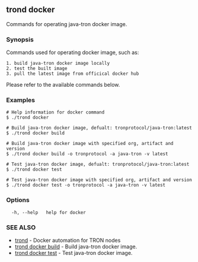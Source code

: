## trond docker

Commands for operating java-tron docker image.

### Synopsis

Commands used for operating docker image, such as:

	1. build java-tron docker image locally
	2. test the built image
	3. pull the latest image from officical docker hub

Please refer to the available commands below.


### Examples

```
# Help information for docker command
$ ./trond docker

# Build java-tron docker image, defualt: tronprotocol/java-tron:latest
$ ./trond docker build

# Build java-tron docker image with specified org, artifact and version
$ ./trond docker build -o tronprotocol -a java-tron -v latest

# Test java-tron docker image, defualt: tronprotocol/java-tron:latest
$ ./trond docker test

# Test java-tron docker image with specified org, artifact and version
$ ./trond docker test -o tronprotocol -a java-tron -v latest

```

### Options

```
  -h, --help   help for docker
```

### SEE ALSO

* [trond](trond.md)	 - Docker automation for TRON nodes
* [trond docker build](trond_docker_build.md)	 - Build java-tron docker image.
* [trond docker test](trond_docker_test.md)	 - Test java-tron docker image.
